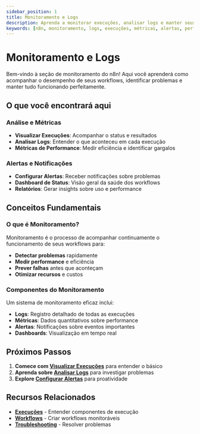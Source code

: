 ```yaml
---
sidebar_position: 1
title: Monitoramento e Logs
description: Aprenda a monitorar execuções, analisar logs e manter seus workflows funcionando
keywords: [n8n, monitoramento, logs, execuções, métricas, alertas, performance]
---
```


# Monitoramento e Logs

Bem-vindo à seção de monitoramento do n8n! Aqui você aprenderá como acompanhar o desempenho de seus workflows, identificar problemas e manter tudo funcionando perfeitamente.

## O que você encontrará aqui

### Análise e Métricas
- **Visualizar Execuções**: Acompanhar o status e resultados
- **Analisar Logs**: Entender o que aconteceu em cada execução
- **Métricas de Performance**: Medir eficiência e identificar gargalos

### Alertas e Notificações
- **Configurar Alertas**: Receber notificações sobre problemas
- **Dashboard de Status**: Visão geral da saúde dos workflows
- **Relatórios**: Gerar insights sobre uso e performance

## Conceitos Fundamentais

### O que é Monitoramento?
Monitoramento é o processo de acompanhar continuamente o funcionamento de seus workflows para:
- **Detectar problemas** rapidamente
- **Medir performance** e eficiência
- **Prever falhas** antes que aconteçam
- **Otimizar recursos** e custos

### Componentes do Monitoramento
Um sistema de monitoramento eficaz inclui:
- **Logs**: Registro detalhado de todas as execuções
- **Métricas**: Dados quantitativos sobre performance
- **Alertas**: Notificações sobre eventos importantes
- **Dashboards**: Visualização em tempo real

## Próximos Passos

1. **Comece com [Visualizar Execuções](./visualizar-execucoes)** para entender o básico
2. **Aprenda sobre [Analisar Logs](./analisar-logs)** para investigar problemas
3. **Explore [Configurar Alertas](./configurar-alertas)** para proatividade

## Recursos Relacionados

- **[Execuções](../execucoes/componentes-execucoes)** - Entender componentes de execução
- **[Workflows](../workflows/criar-editar)** - Criar workflows monitoráveis
- **[Troubleshooting](../../referencia/guias/troubleshooting)** - Resolver problemas 
